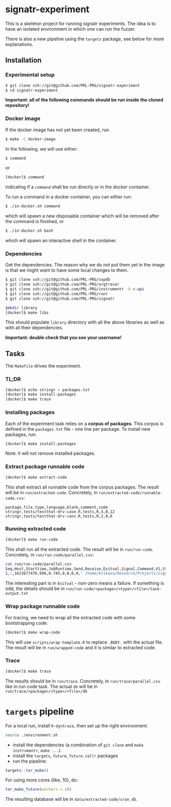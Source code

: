 # signatr-experiment

This is a skeleton project for running signatr experiments.
The idea is to have an isolated environment in which one can run the fuzzer.

There is also a new pipeline using the `targets` package, see below for more explanations.

## Installation

### Experimental setup

``` sh
$ git clone ssh://git@github.com/PRL-PRG/signatr-experiment
$ cd signatr-experiment
```
**Important: all of the following commands should be run inside the cloned repository!**

### Docker image

If the docker image has not yet been created, run

```sh
$ make -C docker-image
```

In the following, we will use either:

```sh
$ command
```

or

```sh
[docker]$ command
```

indicating if a `command` shall be run directly or in the docker container.

To run a command in a docker container, you can either run:

```sh
$ ./in-docker.sh command
```

which will spawn a new disposable container which will be removed after the command is finished, or

```sh
$ ./in-docker.sh bash
```

which will spawn an interactive shell in the container.

### Dependencies

Get the dependencies. The reason why we do not put them yet in the image is that
we might want to have some local changes to them.

```sh
$ git clone ssh://git@github.com/PRL-PRG/sxpdb
$ git clone ssh://git@github.com/PRL-PRG/argtracer
$ git clone ssh://git@github.com/PRL-PRG/instrumentr -b c-api
$ git clone ssh://git@github.com/PRL-PRG/runr
$ git clone ssh://git@github.com/PRL-PRG/signatr
```


``` sh
$mkdir library
[docker]$ make libs
```

This should populate `library` directory with all the above libraries as well as with all their dependencies.

**Important: double check that you see your username!**

## Tasks

The `Makefile` drives the experiment.

### TL;DR

```sh
[docker]$ echo stringr > packages.txt
[docker]$ make install-packages
[docker]$ make trace
```

### Installing packages

Each of the experiment task relies on a **corpus of packages**.
This corpus is defined in the `packages.txt` file - one line per package.
To install new packages, run:

```sh
[docker]$ make install-packages
```

Note: it will not remove installed packages.

### Extract package runnable code

```sh
[docker]$ make extract-code
```

This shall extract all runnable code from the corpus packages.
The result will be in `run/extracted-code`.
Concretely, in `run/extracted-code/runnable-code.csv`:

```csv
package,file,type,language,blank,comment,code
stringr,tests/testthat-drv-case.R,tests,R,4,0,12
stringr,tests/testthat-drv-conv.R,tests,R,2,0,6
```

### Running extracted code

```sh
[docker]$ make run-code
```

This shall run all the extracted code.
The result will be in `run/run-code`.
Concretely, in `run/run-code/parallel.csv`:

```sh
cat run/run-code/parallel.csv
Seq,Host,Starttime,JobRuntime,Send,Receive,Exitval,Signal,Command,V1,Stdout,Stderr
1,:,1623677476.696,0.745,0,0,0,0," /home/krikava/Research/Projects/signatr/signatr-experiment/scripts/run-r-file.sh -t 35m /home/krikava/Research/Projects/signatr/signatr-experiment/run/runnable-code/stringr/tests/testthat-drv-case.R",stringr/tests/testthat-drv-case.R,,
```

The interesting part is in `Exitval` - non-zero means a failure.
If something is odd, the details should be in `run/run-code/<package>/<type>/<file>/task-output.txt`


### Wrap package runnable code

For tracing, we need to wrap all the extracted code with some bootstrapping code:

```sh
[docker]$ make wrap-code
```

This will use `scripts/wrap-template.R` to replace `.BODY.` with the actual file.
The result will be in `run/wrapped-code` and it is similar to extracted code.

### Trace

```sh
[docker]$ make trace
```

The results should be in `run/trace`.
Concretely, in `run/trace/parallel.csv` like in run code task.
The actual `db` will be in `run/trace/<package>/<type>/<file>/db`

# `targets` pipeline

For a local run, install `R-dyntrace`, then set up the right environment:

```sh 
source ./environment.sh
```

- install the dependencies (a combination of `git clone` and `make instrumentr`, `make ...`).
- install the `targets`, `future`, `future.callr` packages
- run the pipeline:

```R
targets::tar_make()
```

For using more cores (like, 10), do:

```R
tar_make_future(workers = 10)
```

The resulting database will be in `data/extracted-code/cran_db`.

